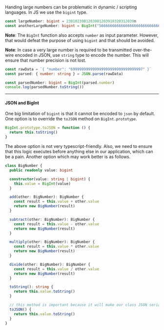 Handing large numbers can be problematic in dynamic / scripting languages. In JS we use the `bigint` type.

```ts
const largeNumber: bigint = 2381023981203981203918320312039n
const anotherLargeNumber: bigint = BigInt("56666666666666666666666666666666667")
```

**Note**: The `BigInt` function also accepts `number` as input parameter. However, that would defeat the purpose of using `bigint` and that should be avoided. 

**Note**: In case a very large number is required to be transmitted over-the-wire encoded in JSON, use `string` type to encode the number. This will ensure that number precision is not lost.

```ts
const rawData = `{ "number": "699999999999999999999999999999997" }`
const parsed: { number: string } = JSON.parse(rawData)

const parsedNumber: bigint = BigInt(parsed.number)
console.log(parsedNumber.toString())
```


---

#### JSON and BigInt
One big limitation of `bigint` is that it cannot be encoded to `json` by default. One option is to override the `toJSON` method on `BigInt.prototype`.

```ts
BigInt.prototype.toJSON = function () {
  return this.toString()
}
```

The above option is not very typescript-friendly. Also, we need to ensure that this logic executes before anything else in our application, which can be a pain. Another option which may work better is as follows.

```ts
class BigNumber {
  public readonly value: bigint

  constructor(value: string | bigint) {
    this.value = BigInt(value)
  }

  add(other: BigNumber): BigNumber {
    const result = this.value + other.value
    return new BigNumber(result)
  }

  subtract(other: BigNumber): BigNumber {
    const result = this.value - other.value
    return new BigNumber(result)
  }

  multiply(other: BigNumber): BigNumber {
    const result = this.value * other.value
    return new BigNumber(result)
  }

  divide(other: BigNumber): BigNumber {
    const result = this.value / other.value
    return new BigNumber(result)
  }

  toString(): string {
    return this.value.toString()
  }

  // this method is important because it will make our class JSON serializable.
  toJSON() {
    return this.value.toString()
  }
}
```